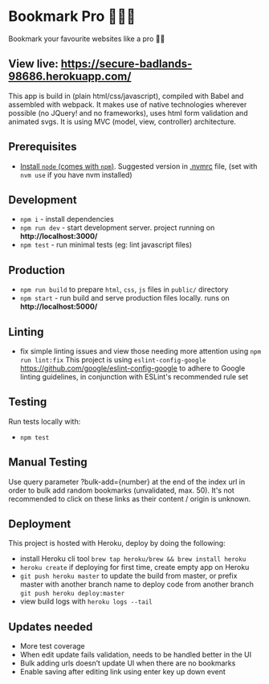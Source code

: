 # Bookmark Pro 📕📗📘

Bookmark your favourite websites like a pro 💃🏻

## View live: **https://secure-badlands-98686.herokuapp.com/**

This app is build in (plain html/css/javascript), compiled with Babel and assembled with webpack. It makes use of native technologies wherever possible (no JQuery! and no frameworks), uses html form validation and animated svgs. It is using MVC (model, view, controller) architecture.

## Prerequisites

- [Install `node` (comes with `npm`)](https://nodejs.org/). Suggested version in [.nvmrc](./.nvmrc) file, (set with `nvm use` if you have nvm installed)

## Development

- `npm i` - install dependencies
- `npm run dev` - start development server. project running on **http://localhost:3000/**
- `npm test` - run minimal tests (eg: lint javascript files)

## Production

- `npm run build` to prepare `html`, `css`, `js` files in `public/` directory
- `npm start` - run build and serve production files locally. runs on **http://localhost:5000/**

## Linting

- fix simple linting issues and view those needing more attention using `npm run lint:fix`
  This project is using `eslint-config-google` https://github.com/google/eslint-config-google to adhere to Google linting guidelines, in conjunction with ESLint's recommended rule set

## Testing

Run tests locally with:
- `npm test`

## Manual Testing

Use query parameter ?bulk-add={number} at the end of the index url in order to bulk add random bookmarks (unvalidated, max. 50). It's not recommended to click on these links as their content / origin is unknown.

## Deployment

This project is hosted with Heroku, deploy by doing the following:

- install Heroku cli tool `brew tap heroku/brew && brew install heroku`
- `heroku create` if deploying for first time, create empty app on Heroku
- `git push heroku master` to update the build from master, or prefix master with another branch name to deploy code from another branch `git push heroku deploy:master`
- view build logs with `heroku logs --tail`

## Updates needed

- More test coverage
- When edit update fails validation, needs to be handled better in the UI
- Bulk adding urls doesn’t update UI when there are no bookmarks
- Enable saving after editing link using enter key up down event
